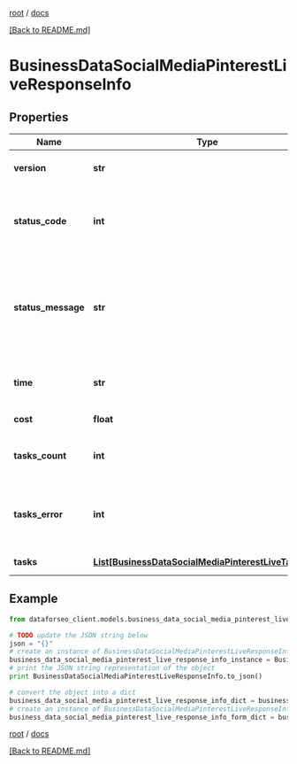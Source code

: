 [root](./../ "root") / [docs](./ "docs")

[[Back to README.md]](./../README.md "[Back to README.md]")

# BusinessDataSocialMediaPinterestLiveResponseInfo

## Properties

Name | Type | Description | Notes
------------ | ------------- | ------------- | -------------
**version** | **str** | the current version of the API | [optional]
**status_code** | **int** | general status code you can find the full list of the response codes here | [optional]
**status_message** | **str** | general informational message you can find the full list of general informational messages here | [optional]
**time** | **str** | total execution time, seconds | [optional]
**cost** | **float** | total tasks cost, USD | [optional]
**tasks_count** | **int** | the number of tasks in the tasks array | [optional]
**tasks_error** | **int** | the number of tasks in the tasks array returned with an error | [optional]
**tasks** | [**List[BusinessDataSocialMediaPinterestLiveTaskInfo]**](BusinessDataSocialMediaPinterestLiveTaskInfo.md) | array of tasks | [optional]

## Example

```python
from dataforseo_client.models.business_data_social_media_pinterest_live_response_info import BusinessDataSocialMediaPinterestLiveResponseInfo

# TODO update the JSON string below
json = "{}"
# create an instance of BusinessDataSocialMediaPinterestLiveResponseInfo from a JSON string
business_data_social_media_pinterest_live_response_info_instance = BusinessDataSocialMediaPinterestLiveResponseInfo.from_json(json)
# print the JSON string representation of the object
print BusinessDataSocialMediaPinterestLiveResponseInfo.to_json()

# convert the object into a dict
business_data_social_media_pinterest_live_response_info_dict = business_data_social_media_pinterest_live_response_info_instance.to_dict()
# create an instance of BusinessDataSocialMediaPinterestLiveResponseInfo from a dict
business_data_social_media_pinterest_live_response_info_form_dict = business_data_social_media_pinterest_live_response_info.from_dict(business_data_social_media_pinterest_live_response_info_dict)
```

  

[root](./../ "root") / [docs](./ "docs")

[[Back to README.md]](./../README.md "[Back to README.md]")